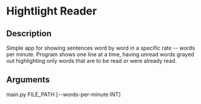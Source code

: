 # Hightlight Reader

## Description
Simple app for showing sentences word by word in a specific rate -- words per minute. 
Program shows one line at a time, having unread words grayed out highlighting only words that are to be read or were already read.

## Arguments
main.py FILE_PATH [--words-per-minute INT]

